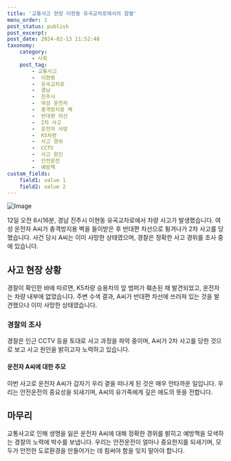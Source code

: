 ```yaml
---
title: '교통사고 현장 이현동 유곡교차로에서의 참별'
menu_order: 1
post_status: publish
post_excerpt: 
post_date: 2024-02-13 11:52:48
taxonomy:
    category:
        - 사회
    post_tag:
        - 교통사고
        -  이현동
        -  유곡교차로
        -  경남
        -  진주시
        -  여성 운전자
        -  충격방지용 벽
        -  반대편 차선
        -  2차 사고
        -  운전자 사망
        -  K5차량
        -  사고 경위
        -  CCTV
        -  사고 원인
        -  안전운전
        -  예방책
custom_fields:
    field1: value 1
    field2: value 2
---
```


![Image](https://imgnews.pstatic.net/image/003/2024/02/13/NISI20240213_0001478654_web_20240213071544_20240213082902500.jpg?type=w647)

12일 오전 6시16분, 경남 진주시 이현동 유곡교차로에서 차량 사고가 발생했습니다. 여성 운전자 A씨가 충격방지용 벽을 들이받은 후 반대편 차선으로 튕겨나가 2차 사고를 당했습니다. 사건 당시 A씨는 이미 사망한 상태였으며, 경찰은 정확한 사고 경위를 조사 중에 있습니다.
## 사고 현장 상황
경찰이 확인한 바에 따르면, K5차량 승용차의 앞 범퍼가 훼손된 채 발견되었고, 운전자는 차량 내부에 없었습니다. 주변 수색 결과, A씨가 반대편 차선에 쓰러져 있는 것을 발견했으나 이미 사망한 상태였습니다.
### 경찰의 조사
경찰은 인근 CCTV 등을 토대로 사고 과정을 파악 중이며, A씨가 2차 사고를 당한 것으로 보고 사고 원인을 밝히고자 노력하고 있습니다.
#### 운전자 A씨에 대한 추모
이번 사고로 운전자 A씨가 갑자기 우리 곁을 떠나게 된 것은 매우 안타까운 일입니다. 우리는 안전운전의 중요성을 되새기며, A씨의 유가족에게 깊은 애도의 뜻을 전합니다.
## 마무리
교통사고로 인해 생명을 잃은 운전자 A씨에 대해 정확한 경위를 밝히고 예방책을 모색하는 경찰의 노력에 박수를 보냅니다. 우리는 안전운전이 얼마나 중요한지를 되새기며, 모두가 안전한 도로환경을 만들어가는 데 힘써야 함을 잊지 말아야 합니다.
